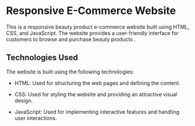 # Responsive E-Commerce Website
This is a responsive beauty product e-commerce website built using HTML, CSS, and JavaScript. The website provides a user-friendly interface for customers to browse and purchase beauty products .

## Technologies Used
The website is built using the following technologies:

* HTML: Used for structuring the web pages and defining the content.

* CSS: Used for styling the website and providing an attractive visual design.

* JavaScript: Used for implementing interactive features and handling user interactions.


